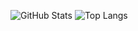 ![GitHub Stats](https://github-readme-stats.vercel.app/api?username=GaGa55555LaLa&show_icons=true&theme=github_dark)
![Top Langs](https://github-readme-stats.vercel.app/api/top-langs/?username=gaga5lala&layout=compact&theme=tokyonight)
